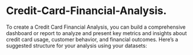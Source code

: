 # Credit-Card-Financial-Analysis.
To create a Credit Card Financial Analysis, you can build a comprehensive dashboard or report to analyze and present key metrics and insights about credit card usage, customer behavior, and financial outcomes. Here’s a suggested structure for your analysis using your datasets:
